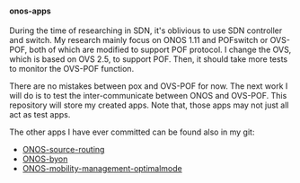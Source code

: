#### onos-apps

During the time of researching in SDN, it's oblivious to use SDN controller and switch. My research mainly focus on ONOS 1.11 
and POFswitch or OVS-POF, both of which are modified to support POF protocol. I change the OVS, which is based on OVS 2.5, to 
support POF. Then, it should take more tests to monitor the OVS-POF function. 

There are no mistakes between pox and OVS-POF for now. The next work I will do is to test the inter-communicate between ONOS 
and OVS-POF. This repository will store my created apps. Note that, those apps may not just all act as test apps.

The other apps I have ever committed can be found also in my git:

- [ONOS-source-routing](https://github.com/iflytang/ONOS-source-routing)
- [ONOS-byon](https://githubcom/iflytang/ONOS-byon)
- [ONOS-mobility-management-optimalmode](https://githubcom/iflytang/ONOS-mobility-management-optimalmode)